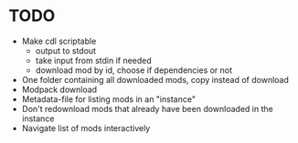 # TODO

* Make cdl scriptable
    * output to stdout
    * take input from stdin if needed
    * download mod by id, choose if dependencies or not
* One folder containing all downloaded mods, copy instead of download
* Modpack download
* Metadata-file for listing mods in an "instance"
* Don't redownload mods that already have been downloaded in the instance
* Navigate list of mods interactively

